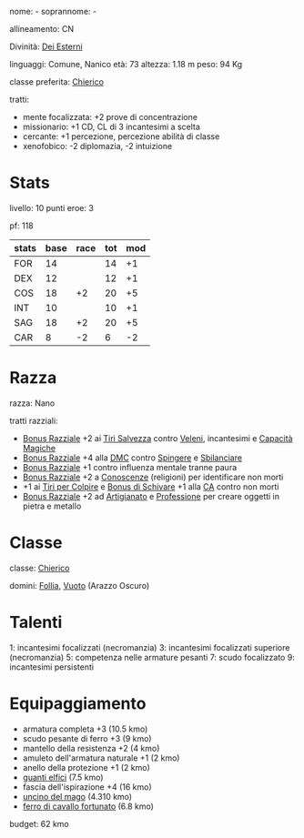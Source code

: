 nome: -
soprannome: -

allineamento: CN

Divinità: [Dei Esterni](https://golarion.altervista.org/wiki/Dio_Esterno)

linguaggi: Comune, Nanico
età: 73
altezza: 1.18 m
peso: 94 Kg

classe preferita: [Chierico](https://golarion.altervista.org/wiki/Chierico)

tratti:
 - mente focalizzata: +2 prove di concentrazione
 - missionario: +1 CD, CL di 3 incantesimi a scelta
 - cercante: +1 percezione, percezione abilità di classe
 - xenofobico: -2 diplomazia, -2 intuizione

# Stats

livello: 10
punti eroe: 3

pf: 118

| stats | base | race | tot | mod |
| ----- | ---- | ---- | --- | --- |
| FOR   | 14   |      | 14  | +1  |
| DEX   | 12   |      | 12  | +1  |
| COS   | 18   | +2   | 20  | +5  |
| INT   | 10   |      | 10  | +1  |
| SAG   | 18   | +2   | 20  | +5  |
| CAR   | 8    | -2   | 6   | -2  |

# Razza

razza: Nano

tratti razziali:
 - [Bonus Razziale](https://golarion.altervista.org/wiki/Glossario#Bonus_\(Razziale\) "Glossario") +2 ai [Tiri Salvezza](https://golarion.altervista.org/wiki/Tiri_Salvezza "Tiri Salvezza") contro [Veleni](https://golarion.altervista.org/wiki/Veleni "Veleni"), incantesimi e [Capacità Magiche](https://golarion.altervista.org/wiki/Capacit%C3%A0_Magiche "Capacità Magiche")
 - [Bonus Razziale](https://golarion.altervista.org/wiki/Glossario#Bonus_\(Razziale\) "Glossario") +4 alla [DMC](https://golarion.altervista.org/wiki/DMC "DMC") contro [Spingere](https://golarion.altervista.org/wiki/Spingere "Spingere") e [Sbilanciare](https://golarion.altervista.org/wiki/Sbilanciare "Sbilanciare")
 - [Bonus Razziale](https://golarion.altervista.org/wiki/Glossario#Bonus_\(Razziale\) "Glossario") +1 contro influenza mentale tranne paura
 - [Bonus Razziale](https://golarion.altervista.org/wiki/Glossario#Bonus_\(Razziale\) "Glossario") +2 a [Conoscenze](https://golarion.altervista.org/wiki/Conoscenze "Conoscenze") (religioni) per identificare non morti
 - +1 ai [Tiri per Colpire](https://golarion.altervista.org/wiki/Tiri_per_Colpire "Tiri per Colpire") e [Bonus di Schivare](https://golarion.altervista.org/wiki/Glossario#Bonus_\(Schivare\) "Glossario") +1 alla [CA](https://golarion.altervista.org/wiki/CA "CA") contro non morti
 - [Bonus Razziale](https://golarion.altervista.org/wiki/Glossario#Bonus_\(Razziale\) "Glossario") +2 ad [Artigianato](https://golarion.altervista.org/wiki/Artigianato "Artigianato") e [Professione](https://golarion.altervista.org/wiki/Professione "Professione") per creare oggetti in pietra e metallo

# Classe

classe: [Chierico](https://golarion.altervista.org/wiki/Chierico)

domini: [Follia](https://golarion.altervista.org/wiki/Dominio_della_Follia), [Vuoto](https://golarion.altervista.org/wiki/Dominio_del_Vuoto) (Arazzo Oscuro)

# Talenti

1: incantesimi focalizzati (necromanzia)
3: incantesimi focalizzati superiore (necromanzia)
5: competenza nelle armature pesanti
7: scudo focalizzato
9: incantesimi persistenti

# Equipaggiamento

- armatura completa +3 (10.5 kmo)
- scudo pesante di ferro +3 (9 kmo)
- mantello della resistenza +2 (4 kmo)
- amuleto dell'armatura naturale +1 (2 kmo)
- anello della protezione +1 (2 kmo)
- [guanti elfici](https://golarion.altervista.org/wiki/Guanti_Elfici) (7.5 kmo)
- fascia dell'ispirazione +4 (16 kmo)
- [uncino del mago](https://golarion.altervista.org/wiki/Uncino_del_Mago) (4.310 kmo)
- [ferro di cavallo fortunato](https://golarion.altervista.org/wiki/Ferro_di_Cavallo_Fortunato) (6.8 kmo)

budget: 62 kmo
